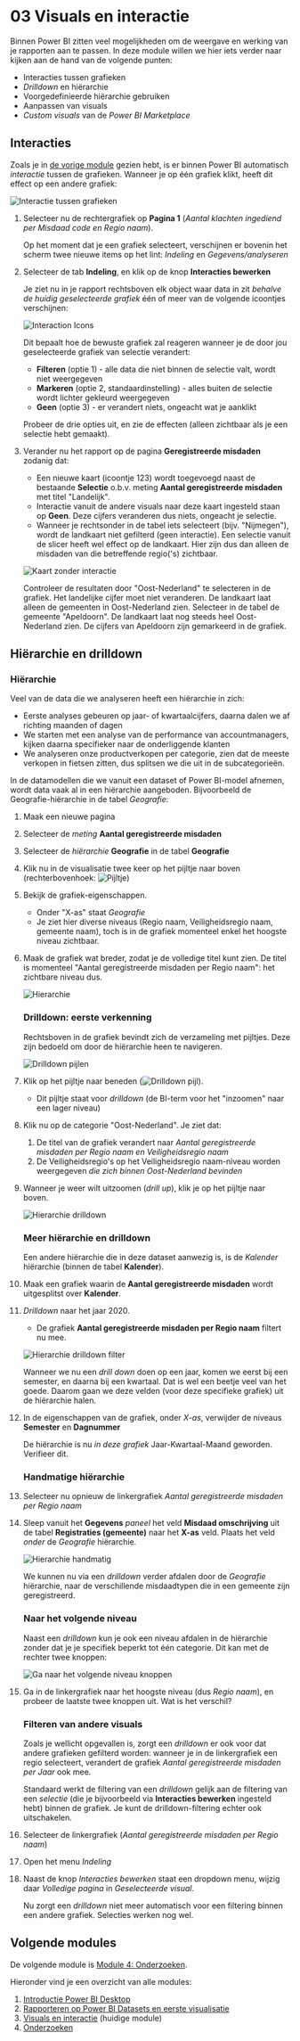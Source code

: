 # 03 Visuals en interactie

Binnen Power BI zitten veel mogelijkheden om de weergave en werking van je rapporten aan te passen. In deze module willen we hier iets verder naar kijken aan de hand van de volgende punten:

* Interacties tussen grafieken
* *Drilldown* en hiërarchie
* Voorgedefinieerde hiërarchie gebruiken
* Aanpassen van visuals
* *Custom visuals* van de *Power BI Marketplace*

## Interacties

Zoals je in [de vorige module](../02-rapporteren-op-dataset/02-rapporteren-op-dataset.md) gezien hebt, is er binnen Power BI automatisch *interactie* tussen de grafieken. Wanneer je op één grafiek klikt, heeft dit effect op een andere grafiek:

![Interactie tussen grafieken](img/01-interactie-tussen-grafieken.gif)

1. Selecteer nu de rechtergrafiek op **Pagina 1** (*Aantal klachten ingediend per Misdaad code en Regio naam*).

    Op het moment dat je een grafiek selecteert, verschijnen er bovenin het scherm twee nieuwe items op het lint: *Indeling* en *Gegevens/analyseren*

1. Selecteer de tab **Indeling**, en klik op de knop **Interacties bewerken**

    Je ziet nu in je rapport rechtsboven elk object waar data in zit *behalve de huidig geselecteerde grafiek* één of meer van de volgende icoontjes verschijnen:

    ![Interaction Icons](img/04-interactie-opties.png)

    Dit bepaalt hoe de bewuste grafiek zal reageren wanneer je de door jou geselecteerde grafiek van selectie verandert:

    * **Filteren** (optie 1) - alle data die niet binnen de selectie valt, wordt niet weergegeven
    * **Markeren** (optie 2, standaardinstelling) - alles buiten de selectie wordt lichter gekleurd weergegeven
    * **Geen** (optie 3) - er verandert niets, ongeacht wat je aanklikt

    Probeer de drie opties uit, en zie de effecten (alleen zichtbaar als je een selectie hebt gemaakt).

1. Verander nu het rapport op de pagina **Geregistreerde misdaden** zodanig dat:
    * Een nieuwe kaart (icoontje 123) wordt toegevoegd naast de bestaande **Selectie** o.b.v. meting **Aantal geregistreerde misdaden** met titel "Landelijk".
    * Interactie vanuit de andere visuals naar deze kaart ingesteld staan op **Geen**. Deze cijfers veranderen dus niets, ongeacht je selectie.
    * Wanneer je rechtsonder in de tabel iets selecteert (bijv. "Nijmegen"), wordt de landkaart niet gefilterd (geen interactie). Een selectie vanuit de slicer heeft wel effect op de landkaart. Hier zijn dus dan alleen de misdaden van die betreffende regio('s) zichtbaar.

    ![Kaart zonder interactie](img/02-extra-kaart.png)

    Controleer de resultaten door "Oost-Nederland" te selecteren in de grafiek. Het landelijke cijfer moet niet veranderen. De landkaart laat alleen de gemeenten in Oost-Nederland zien.
    Selecteer in de tabel de gemeente "Apeldoorn". De landkaart laat nog steeds heel Oost-Nederland zien. De cijfers van Apeldoorn zijn gemarkeerd in de grafiek. 

## Hiërarchie en drilldown

### Hiërarchie

Veel van de data die we analyseren heeft een hiërarchie in zich:

* Eerste analyses gebeuren op jaar- of kwartaalcijfers, daarna dalen we af richting maanden of dagen
* We starten met een analyse van de performance van accountmanagers, kijken daarna specifieker naar de onderliggende klanten
* We analyseren onze productverkopen per categorie, zien dat de meeste verkopen in fietsen zitten, dus splitsen we die uit in de subcategorieën.

In de datamodellen die we vanuit een dataset of Power BI-model afnemen, wordt data vaak al in een hiërarchie aangeboden. Bijvoorbeeld de Geografie-hiërarchie in de tabel *Geografie*:

1. Maak een nieuwe pagina
1. Selecteer de *meting* **Aantal geregistreerde misdaden**
1. Selecteer de *hiërarchie* **Geografie** in de tabel **Geografie**
1. Klik nu in de visualisatie twee keer op het pijltje naar boven (rechterbovenhoek: ![Pijltje](img/03-pijltje.png))
1. Bekijk de grafiek-eigenschappen. 
    * Onder "X-as" staat *Geografie*
    * Je ziet hier diverse niveaus (Regio naam, Veiligheidsregio naam, gemeente naam), toch is in de grafiek momenteel enkel het hoogste niveau zichtbaar.
1. Maak de grafiek wat breder, zodat je de volledige titel kunt zien. De titel is momenteel "Aantal geregistreerde misdaden per Regio naam": het zichtbare niveau dus.

    ![Hierarchie](img/03-hierarchie.png)

    ### Drilldown: eerste verkenning

    Rechtsboven in de grafiek bevindt zich de verzameling met pijltjes. Deze zijn bedoeld om door de hiërarchie heen te navigeren.

    ![Drilldown pijlen](img/07-hierarchie-pijlen.png)

1. Klik op het pijltje naar beneden (![Drilldown pijl](img/08-drilldown-pijl.png)).
    * Dit pijltje staat voor *drilldown* (de BI-term voor het "inzoomen" naar een lager niveau)
1. Klik nu op de categorie "Oost-Nederland". Je ziet dat:
    1. De titel van de grafiek verandert naar *Aantal geregistreerde misdaden per Regio naam en Veiligheidsregio naam*
    2. De Veiligheidsregio's op het Veiligheidsregio naam-niveau worden weergegeven *die zich binnen Oost-Nederland bevinden*
1.  Wanneer je weer wilt uitzoomen (*drill up*), klik je op het pijltje naar boven.

      ![Hierarchie drilldown](img/03-hierarchie-drilldown.png)

    ### Meer hiërarchie en drilldown

    Een andere hiërarchie die in deze dataset aanwezig is, is de *Kalender* hiërarchie (binnen de tabel **Kalender**). 

1. Maak een grafiek waarin de **Aantal geregistreerde misdaden** wordt uitgesplitst over **Kalender**.
1. *Drilldown* naar het jaar 2020.
    * De grafiek **Aantal geregistreerde misdaden per Regio naam** filtert nu mee.
  
     ![Hierarchie drilldown filter](img/03-hierarchie-drilldown-filter.png)

    Wanneer we nu een *drill down* doen op een jaar, komen we eerst bij een semester, en daarna bij een kwartaal. Dat is wel een beetje veel van het goede. Daarom gaan we deze velden (voor deze specifieke grafiek) uit de hiërarchie halen.

1. In de eigenschappen van de grafiek, onder *X-as*, verwijder de niveaus **Semester** en **Dagnummer**

    De hiërarchie is nu *in deze grafiek* Jaar-Kwartaal-Maand geworden. Verifieer dit.

    ### Handmatige hiërarchie

1. Selecteer nu opnieuw de linkergrafiek *Aantal geregistreerde misdaden per Regio naam*
1. Sleep vanuit het **Gegevens** *paneel* het veld **Misdaad omschrijving** uit de tabel **Registraties (gemeente)** naar het **X-as** veld. Plaats het veld *onder* de *Geografie* hiërarchie.

     ![Hierarchie handmatig](img/03-hierarchie-handmatig.png)

    We kunnen nu via een *drilldown* verder afdalen door de *Geografie* hiërarchie, naar de verschillende misdaadtypen die in een gemeente zijn geregistreerd.

    ### Naar het volgende niveau

    Naast een *drilldown* kun je ook een niveau afdalen in de hiërarchie zonder dat je je specifiek beperkt tot één categorie. Dit kan met de rechter twee knoppen:

    ![Ga naar het volgende niveau knoppen](img/11-ga-naar-het-volgende-niveau-knoppen.png)

1. Ga in de linkergrafiek naar het hoogste niveau (dus *Regio naam*), en probeer de laatste twee knoppen uit. Wat is het verschil?

    ### Filteren van andere visuals

    Zoals je wellicht opgevallen is, zorgt een *drilldown* er ook voor dat andere grafieken gefilterd worden: wanneer je in de linkergrafiek een regio selecteert, verandert de grafiek *Aantal geregistreerde misdaden per Jaar* ook mee.

    Standaard werkt de filtering van een *drilldown* gelijk aan de filtering van een *selectie* (die je bijvoorbeeld via **Interacties bewerken** ingesteld hebt) binnen de grafiek. Je kunt de drilldown-filtering echter ook uitschakelen.

1. Selecteer de linkergrafiek (*Aantal geregistreerde misdaden per Regio naam*)
1. Open het menu *Indeling*
1. Naast de knop *Interacties bewerken* staat een dropdown menu, wijzig daar *Volledige pagina* in *Geselecteerde visual*.

    Nu zorgt een *drilldown* niet meer automatisch voor een filtering binnen een andere grafiek. Selecties werken nog wel.

## Volgende modules

De volgende module is [Module 4: Onderzoeken](../04-onderzoeken/04-onderzoeken.md).

Hieronder vind je een overzicht van alle modules:

1. [Introductie Power BI Desktop](../01-introductie/01-introductie-powerbi-desktop.md)
2. [Rapporteren op Power BI Datasets en eerste visualisatie](../02-rapporteren-op-dataset/02-rapporteren-op-dataset.md)
3. [Visuals en interactie](../03-visuals-en-interactie/03-visuals-en-interactie.md) (huidige module)
4. [Onderzoeken](../04-onderzoeken/04-onderzoeken.md)
